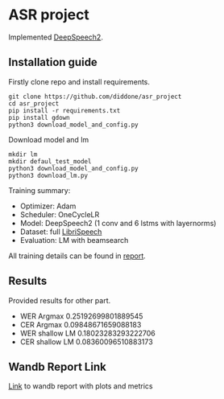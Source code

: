 # ASR project

Implemented [DeepSpeech2](https://arxiv.org/pdf/1512.02595.pdf).

## Installation guide

Firstly clone repo and install requirements.

```shell
git clone https://github.com/diddone/asr_project
cd asr_project
pip install -r requirements.txt
pip install gdown
python3 download_model_and_config.py
```

Download model and lm

```shell
mkdir lm
mkdir defaul_test_model
python3 download_model_and_config.py
python3 download_lm.py
```


Training summary:
- Optimizer: Adam
- Scheduler: OneCycleLR
- Model: DeepSpeech2 (1 conv and 6 lstms with layernorms)
- Dataset: full [LibriSpeech](https://www.openslr.org/12)
- Evaluation: LM with beamsearch

All training details can be found in [report](https://wandb.ai/diddone/asr_project/reports/Report--VmlldzoyODAyMzc2).

## Results

Provided results for other part.

- WER Argmax 0.25192699801889545
- CER Argmax 0.09848671659088183
- WER shallow LM 0.18023283293222706
- CER shallow LM 0.08360096510883173




## Wandb Report Link
[Link](https://wandb.ai/diddone/asr_project/reports/Report--VmlldzoyODAyMzc2) to wandb report with plots and metrics
